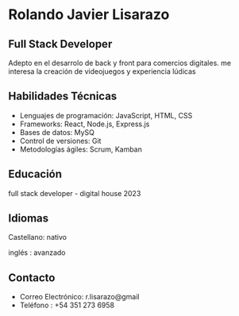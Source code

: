 # Rolando Javier Lisarazo

## Full Stack Developer

Adepto en el desarrolo de back y front para comercios digitales. me interesa la creación de videojuegos y experiencia lúdicas 

## Habilidades Técnicas

- Lenguajes de programación: JavaScript, HTML, CSS
- Frameworks: React, Node.js, Express.js
- Bases de datos: MySQ
- Control de versiones: Git
- Metodologías ágiles: Scrum, Kamban

## Educación
full stack developer - digital house 2023

## Idiomas
Castellano: nativo

inglés : avanzado

## Contacto
- Correo Electrónico: r.lisarazo@gmail
- Teléfono : +54 351 273 6958
